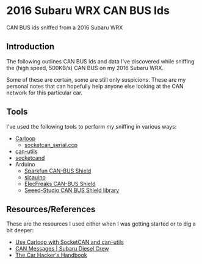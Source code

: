 # 2016 Subaru WRX CAN BUS Ids
CAN BUS ids sniffed from a 2016 Subaru WRX

## Introduction

The following outlines CAN BUS ids and data I've discovered while sniffing the (high speed, 500KB/s) CAN BUS on my 2016 Subaru WRX.

Some of these are certain, some are still only suspicions. These are my personal notes that can hopefully help anyone else looking at the CAN network for this particular car.

## Tools

I've used the following tools to perform my sniffing in various ways:

- [Carloop](https://www.carloop.io/)
  - [socketcan_serial.ccp](https://github.com/carloop/carloop-library/blob/master/examples/socketcan_serial/socketcan_serial.cpp)
- [can-utils](https://github.com/linux-can/can-utils)
- [socketcand](https://github.com/dschanoeh/socketcand)
- Arduino
  - [Sparkfun CAN-BUS Shield](https://github.com/dschanoeh/socketcand)
  - [slcauino](https://github.com/kahiroka/slcanuino)
  - [ElecFreaks CAN-BUS Shield](http://elecfreaks.com/store/canbus-shield-p-746.html)
  - [Seeed-Studio CAN BUS Shield library](https://github.com/Seeed-Studio/CAN_BUS_Shield)

## Resources/References

These are the resources I used either when I was getting started or to dig a bit deeper:

- [Use Carloop with SocketCAN and can-utils](https://community.carloop.io/t/use-carloop-with-socketcan-and-can-utils/117)
- [CAN Messages | Subaru Diesel Crew](https://subdiesel.wordpress.com/ecu-analysis/can-messages/)
- [The Car Hacker's Handbook](http://opengarages.org/handbook/ebook/)